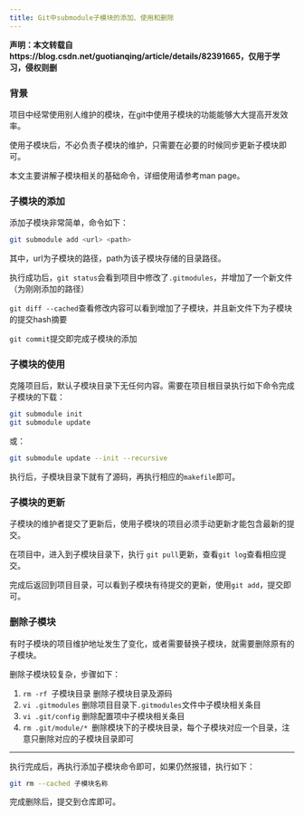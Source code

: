 ```yaml
---
title: Git中submodule子模块的添加、使用和删除
---
```


**声明：本文转载自https://blog.csdn.net/guotianqing/article/details/82391665，仅用于学习，侵权则删**

### 背景
项目中经常使用别人维护的模块，在git中使用子模块的功能能够大大提高开发效率。

使用子模块后，不必负责子模块的维护，只需要在必要的时候同步更新子模块即可。

本文主要讲解子模块相关的基础命令，详细使用请参考man page。

### 子模块的添加
添加子模块非常简单，命令如下：
```bash
git submodule add <url> <path>
```
其中，url为子模块的路径，path为该子模块存储的目录路径。

执行成功后，`git status`会看到项目中修改了`.gitmodules`，并增加了一个新文件（为刚刚添加的路径）

`git diff --cached`查看修改内容可以看到增加了子模块，并且新文件下为子模块的提交hash摘要

`git commit`提交即完成子模块的添加

### 子模块的使用
克隆项目后，默认子模块目录下无任何内容。需要在项目根目录执行如下命令完成子模块的下载：
```bash
git submodule init
git submodule update
```
或：
```bash
git submodule update --init --recursive
```
执行后，子模块目录下就有了源码，再执行相应的`makefile`即可。

### 子模块的更新
子模块的维护者提交了更新后，使用子模块的项目必须手动更新才能包含最新的提交。

在项目中，进入到子模块目录下，执行 `git pull`更新，查看`git log`查看相应提交。

完成后返回到项目目录，可以看到子模块有待提交的更新，使用`git add`，提交即可。

### 删除子模块
有时子模块的项目维护地址发生了变化，或者需要替换子模块，就需要删除原有的子模块。

删除子模块较复杂，步骤如下：

1. `rm -rf `子模块目录 删除子模块目录及源码
2. `vi .gitmodules` 删除项目目录下`.gitmodules`文件中子模块相关条目
3. `vi .git/config` 删除配置项中子模块相关条目
4. `rm .git/module/* `删除模块下的子模块目录，每个子模块对应一个目录，注意只删除对应的子模块目录即可

---

执行完成后，再执行添加子模块命令即可，如果仍然报错，执行如下：
```bash
git rm --cached 子模块名称
```
完成删除后，提交到仓库即可。
